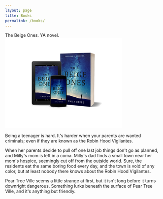 ```yaml
---
layout: page
title: Books
permalink: /books/
---
```


The Beige Ones. YA novel.     
    [![Click to find out more.](/assets/images/Beige.png)](https://www.amazon.com/Beige-Ones-Emily-Oakes-ebook/dp/B07DHZ14GT/ref=sr_1_1?s=digital-text&ie=UTF8&qid=1529554570&sr=1-1&keywords=the+beige+ones/)                                      



Being a teenager is hard. It's harder when your parents are wanted criminals; even if they are known as the Robin Hood Vigilantes.

When her parents decide to pull off one last job things don't go as planned, and Milly's mom is left in a coma.
Milly's dad finds a small town near her mom's hospice, seemingly cut off from the outside world. Sure, the residents eat the same boring food every day, and the town is void of any color, but at least nobody there knows about the Robin Hood Vigilantes.

Pear Tree Ville seems a little strange at first, but it isn't long before it turns downright dangerous. Something lurks beneath the surface of Pear Tree Ville, and it's anything but friendly.
